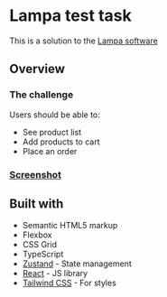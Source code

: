 # Lampa test task

This is a solution to the [Lampa software](https://docs.google.com/document/d/1rc3PjhJco7GytvEiouKogVSeVmKNYOew)

## Overview

### The challenge

Users should be able to:

- See product list
- Add products to cart
- Place an order

### [Screenshot](https://prnt.sc/-Fe2Ci6atFWl)

## Built with

- Semantic HTML5 markup
- Flexbox
- CSS Grid
- TypeScript
- [Zustand](https://zustand-demo.pmnd.rs/) - State management
- [React](https://reactjs.org/) - JS library
- [Tailwind CSS](https://tailwindcss.com/) - For styles
